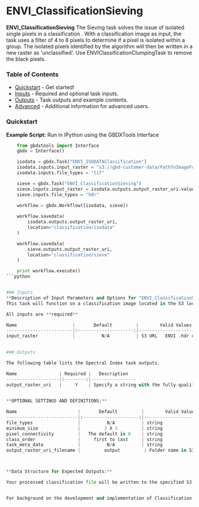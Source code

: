 # ENVI_ClassificationSieving

**ENVI_ClassificationSieving** The Sieving task solves the issue of isolated single pixels in a classification . With a classification image as input, the task uses a filter of 4 to 8 pixels to determine if a pixel is isolated within a group.  The isolated pixels identified by the algorithm will then be written in a new raster as 'unclassified'. Use ENVIClassificationClumpingTask to remove the black pixels.

### Table of Contents
 * [Quickstart](#quickstart) - Get started!
 * [Inputs](#inputs) - Required and optional task inputs.
 * [Outputs](#outputs) - Task outputs and example contents.
 * [Advanced](#advanced) - Additional information for advanced users.

 ### Quickstart 
**Example Script:** Run in IPython using the GBDXTools Interface

```python
    from gbdxtools import Interface
    gbdx = Interface()

    isodata = gbdx.Task("ENVI_ISODATAClassification")
    isodata.inputs.input_raster = "s3://gbd-customer-data/PathToImageFolder"
    isodata.inputs.file_types = "tif"

    sieve = gbdx.Task("ENVI_ClassificationSieving")
    sieve.inputs.input_raster = isodata.outputs.output_raster_uri.value
    sieve.inputs.file_types = "hdr"
	
    workflow = gbdx.Workflow([isodata, sieve])

    workflow.savedata(
        isodata.outputs.output_raster_uri,
        location="classification/isodata"
    )

    workflow.savedata(
        sieve.outputs.output_raster_uri,
        location="classification/sieve"
    )

    print workflow.execute()
```python


### Inputs	
**Description of Input Parameters and Options for "ENVI_ClassificationSieving":**
This task will function on a classification image located in the S3 location.  The file type input of the classification is preferred in the .hdr format.  An example of ENVI ISO Data Classification is provided in the sample script above. Additional options include:

All inputs are **required**

Name                     |       Default         |        Valid Values             |   Description
-------------------------|:---------------------:|---------------------------------|-----------------
input_raster             |          N/A          | S3 URL   ENVI .hdr only         | S3 location of input data specify a raster on which to perform classification sieving 
	

### Outputs

The following table lists the Spectral Index task outputs.

Name                | Required |   Description
--------------------|:--------:|-----------------
output_raster_uri   |     Y    | Specify a string with the fully-qualified path and file name for OUTPUT_RASTER.
	

**OPTIONAL SETTINGS AND DEFINITIONS:**

Name                       |       Default         |        Valid Values             |   Description
---------------------------|:---------------------:|---------------------------------|-----------------
file_types                 |          N/A          | string                          | Comma separated list of permitted file type extensions. Use this to filter input files
minimum_size               |         3 X 3         | string                          | Specify the minimum size of a blob to keep. If a minimum size is not defined, the minimum size will be set to two
pixel_connectivity         |   The default is 8    | string                          | Specify 4 (four-neighbor) or 8 (eight-neighbor) regions around a pixel are searched, for continuous blobs. 
class_order                |     first to last     | string                          | Specify the order of class names in which sieving is applied to the classification image. 
task_meta_data             |          N/A          | string                          | Output location for task meta data such as execution log and output JSON
output_raster_uri_filename |         output         | Folder name in S3 location     | Specify the file name



**Data Structure for Expected Outputs:**

Your processed classification file will be written to the specified S3 Customer Location in the ENVI .hdr file format and tif format(e.g.  s3://gbd-customer-data/unique customer id/named directory/output.hdr).  


For background on the development and implementation of Classification Sieving refer to the [ENVI Documentation](https://www.harrisgeospatial.com/docs/sievingclasses.html)